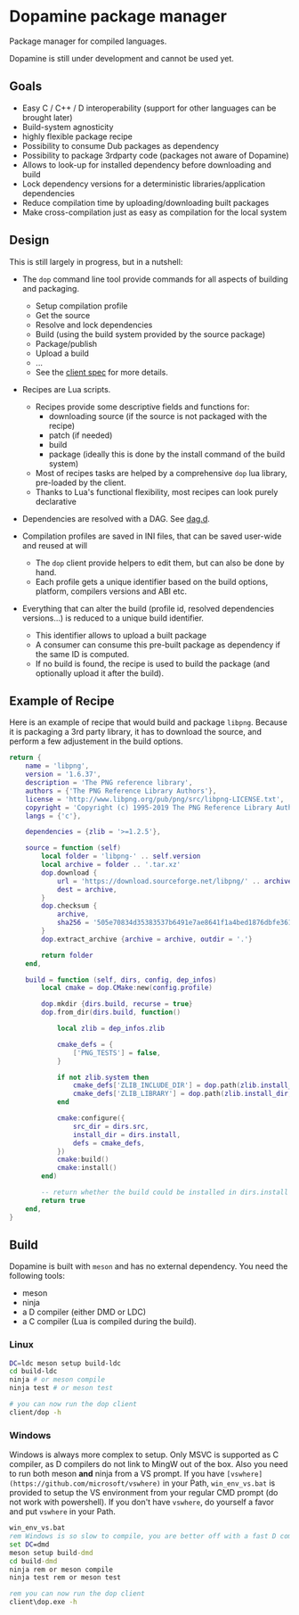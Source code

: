 # Dopamine package manager

Package manager for compiled languages.

Dopamine is still under development and cannot be used yet.

## Goals

- Easy C / C++ / D interoperability (support for other languages can be brought later)
- Build-system agnosticity
- highly flexible package recipe
- Possibility to consume Dub packages as dependency
- Possibility to package 3rdparty code (packages not aware of Dopamine)
- Allows to look-up for installed dependency before downloading and build
- Lock dependency versions for a deterministic libraries/application dependencies
- Reduce compilation time by uploading/downloading built packages
- Make cross-compilation just as easy as compilation for the local system

## Design

This is still largely in progress, but in a nutshell:

 - The `dop` command line tool provide commands for all aspects of building and packaging.
    - Setup compilation profile
    - Get the source
    - Resolve and lock dependencies
    - Build (using the build system provided by the source package)
    - Package/publish
    - Upload a build
    - ...
    - See the [client spec](https://github.com/rtbo/dopamine/blob/main/client/SPEC.md) for more details.

 - Recipes are Lua scripts.
    - Recipes provide some descriptive fields and functions for:
        - downloading source (if the source is not packaged with the recipe)
        - patch (if needed)
        - build
        - package (ideally this is done by the install command of the build system)
    - Most of recipes tasks are helped by a comprehensive `dop` lua library, pre-loaded by the client.
    - Thanks to Lua's functional flexibility, most recipes can look purely declarative

 - Dependencies are resolved with a DAG. See [dag.d](https://github.com/rtbo/dopamine/blob/main/lib/src/dopamine/dep/dag.d).

 - Compilation profiles are saved in INI files, that can be saved user-wide and reused at will
    - The `dop` client provide helpers to edit them, but can also be done by hand.
    - Each profile gets a unique identifier based on the build options, platform, compilers versions and ABI etc.

 - Everything that can alter the build (profile id, resolved dependencies versions...) is reduced to a unique build identifier.
    - This identifier allows to upload a built package
    - A consumer can consume this pre-built package as dependency if the same ID is computed.
    - If no build is found, the recipe is used to build the package (and optionally upload it after the build).

## Example of Recipe

Here is an example of recipe that would build and package `libpng`.
Because it is packaging a 3rd party library, it has to download the source,
and perform a few adjustement in the build options.

```lua
return {
    name = 'libpng',
    version = '1.6.37',
    description = 'The PNG reference library',
    authors = {'The PNG Reference Library Authors'},
    license = 'http://www.libpng.org/pub/png/src/libpng-LICENSE.txt',
    copyright = 'Copyright (c) 1995-2019 The PNG Reference Library Authors',
    langs = {'c'},

    dependencies = {zlib = '>=1.2.5'},

    source = function (self)
        local folder = 'libpng-' .. self.version
        local archive = folder .. '.tar.xz'
        dop.download {
            url = 'https://download.sourceforge.net/libpng/' .. archive,
            dest = archive,
        }
        dop.checksum {
            archive,
            sha256 = '505e70834d35383537b6491e7ae8641f1a4bed1876dbfe361201fc80868d88ca',
        }
        dop.extract_archive {archive = archive, outdir = '.'}

        return folder
    end,

    build = function (self, dirs, config, dep_infos)
        local cmake = dop.CMake:new(config.profile)

        dop.mkdir {dirs.build, recurse = true}
        dop.from_dir(dirs.build, function()

            local zlib = dep_infos.zlib

            cmake_defs = {
                ['PNG_TESTS'] = false,
            }

            if not zlib.system then
                cmake_defs['ZLIB_INCLUDE_DIR'] = dop.path(zlib.install_dir, 'include')
                cmake_defs['ZLIB_LIBRARY'] = dop.path(zlib.install_dir, 'lib', 'libz.so')
            end

            cmake:configure({
                src_dir = dirs.src,
                install_dir = dirs.install,
                defs = cmake_defs,
            })
            cmake:build()
            cmake:install()
        end)

        -- return whether the build could be installed in dirs.install
        return true
    end,
}
```

## Build

Dopamine is built with `meson` and has no external dependency.
You need the following tools:
 - meson
 - ninja
 - a D compiler (either DMD or LDC)
 - a C compiler (Lua is compiled during the build).

### Linux

```sh
DC=ldc meson setup build-ldc
cd build-ldc
ninja # or meson compile
ninja test # or meson test

# you can now run the dop client
client/dop -h
```

### Windows

Windows is always more complex to setup.
Only MSVC is supported as C compiler, as D compilers do not link to MingW out of the box.
Also you need to run both meson **and** ninja from a VS prompt.
If you have `[vswhere](https://github.com/microsoft/vswhere)` in your Path,
`win_env_vs.bat` is provided to setup the VS environment from your regular CMD prompt (do not work with powershell).
If you don't have `vswhere`, do yourself a favor and put `vswhere` in your Path.

```bat
win_env_vs.bat
rem Windows is so slow to compile, you are better off with a fast D compiler
set DC=dmd
meson setup build-dmd
cd build-dmd
ninja rem or meson compile
ninja test rem or meson test

rem you can now run the dop client
client\dop.exe -h
```
